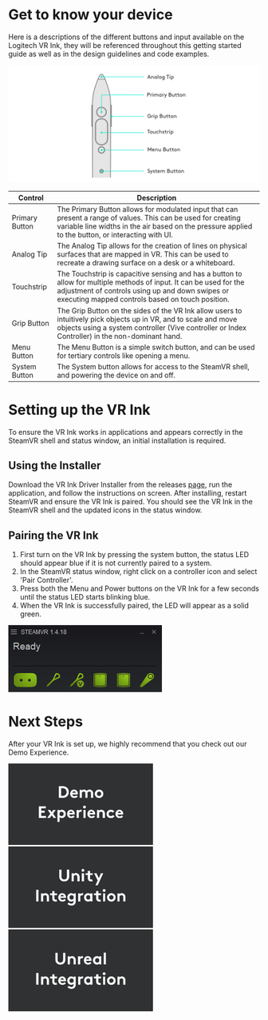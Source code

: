 # Get to know your device

Here is a descriptions of the different buttons and input available on the Logitech VR Ink, they will be referenced throughout this getting started guide as well as in the design guidelines and code examples.

![Pairing the Ink](../Documentation/Images/OldButtonLayout.png)

| Control | Description |
|----|---------------|
| Primary Button | The Primary Button allows for modulated input that can present a range of values. This can be used for creating variable line widths in the air based on the pressure applied to the button, or interacting with UI. |
| Analog Tip | The Analog Tip allows for the creation of lines on physical surfaces that are mapped in VR. This can be used to recreate a drawing surface on a desk or a whiteboard. |
| Touchstrip | The Touchstrip is capacitive sensing and has a button to allow for multiple methods of input. It can be used for the adjustment of controls using up and down swipes or executing mapped controls based on touch position. |
| Grip Button | The Grip Button on the sides of the VR Ink allow users to intuitively pick objects up in VR, and to scale and move objects using a system controller (Vive controller or Index Controller) in the non-dominant hand. |
| Menu Button | The Menu Button is a simple switch button, and can be used for tertiary controls like opening a menu. |
| System Button | The System button allows for access to the SteamVR shell, and powering the device on and off. |


# Setting up the VR Ink
To ensure the VR Ink works in applications and appears correctly in the SteamVR shell and status window, an initial installation is required.

## Using the Installer
Download the VR Ink Driver Installer from the releases [page](https://github.com/Logitech/labs_vr_stylus_sdk/releases), run the application, and follow the instructions on screen. After installing, restart SteamVR and ensure the VR Ink is paired. You should see the VR Ink in the SteamVR shell and the updated icons in the status window.


## Pairing the VR Ink
  1. First turn on the VR Ink by pressing the system button, the status LED should appear blue if it is not currently paired to a system.
  2. In the SteamVR status window, right click on a controller icon and select 'Pair Controller'.
  3. Press both the Menu and Power buttons on the VR Ink for a few seconds until the status LED starts blinking blue.
  4. When the VR Ink is successfully paired, the LED will appear as a solid green.

![Pairing the Ink](../Documentation/Images/PairStylus.png)

# Next Steps
After your VR Ink is set up, we highly recommend that you check out our Demo Experience.

[<img src="../Documentation/Images/LandingPage/DemoExperience.png" width="290" alt="Demo Experience">](Documentation/DemoExperience)
[<img src="../Documentation/Images/LandingPage/UnityIntegration.png" width="290" alt="Unity Integration">](Assets/UnitySampleProjects)
[<img src="../Documentation/Images/LandingPage/UnrealIntegration.png" width="290" alt="Unreal Integration">](Assets/UnrealSampleProject)
